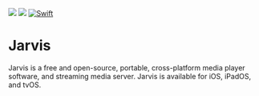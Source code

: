 ![](https://badgen.net/badge/Platform/Apple%20TV%20%7C%20iPhone%20%7C%20iPad/gray) ![](https://badgen.net/badge/Swift/v%205.4/orange) [![Swift](https://github.com/helbertgs/Jarvis/actions/workflows/Swift.yml/badge.svg)](https://github.com/helbertgs/Jarvis/actions/workflows/Swift.yml)

# Jarvis
Jarvis is a free and open-source, portable, cross-platform media player software, and streaming media server. Jarvis is available for iOS, iPadOS, and tvOS.
